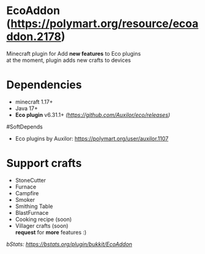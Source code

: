 # EcoAddon (https://polymart.org/resource/ecoaddon.2178)

Minecraft plugin for Add **new features** to Eco plugins
<br>at the moment, plugin adds new crafts to devices

# Dependencies

- minecraft 1.17+
- Java 17+
- **Eco plugin** v6.31.1+ _(https://github.com/Auxilor/eco/releases)_

#SoftDepends

 - Eco plugins by Auxilor: https://polymart.org/user/auxilor.1107

# Support crafts

- StoneCutter
- Furnace
- Campfire
- Smoker
- Smithing Table
- BlastFurnace
- Cooking recipe (soon)
- Villager crafts (soon)
  <br> **request** for **more** features :)

_bStats: https://bstats.org/plugin/bukkit/EcoAddon_
